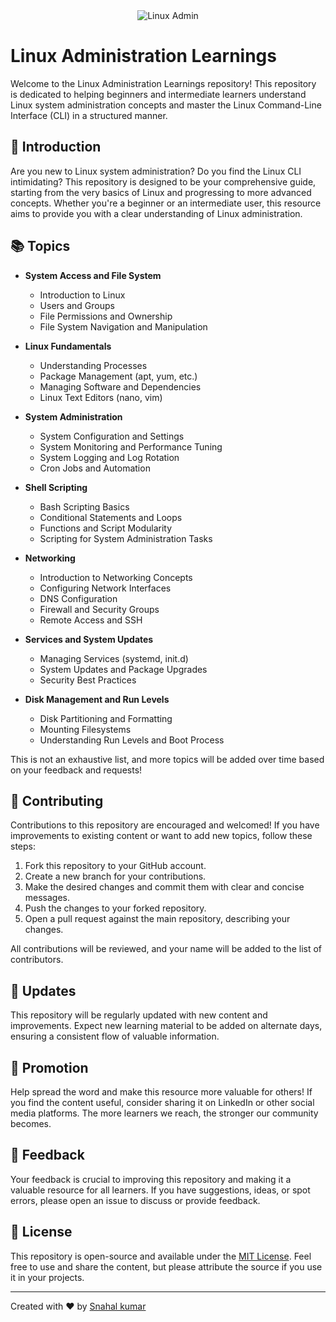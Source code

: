<div align="center">
  <img src="https://img.shields.io/badge/Linux-Administration-blue" alt="Linux Admin">
</div>

# Linux Administration Learnings

Welcome to the Linux Administration Learnings repository! This repository is dedicated to helping beginners and intermediate learners understand Linux system administration concepts and master the Linux Command-Line Interface (CLI) in a structured manner.

<div align="center"
  <img src="(https://github.com/snahal04/Mastering-Linux-Admin/assets/77937488/012f7b79-3993-4c27-bfa3-f1454b6a51d4)" alt="Example Screenshot">
</div>

## 🚀 Introduction

Are you new to Linux system administration? Do you find the Linux CLI intimidating? This repository is designed to be your comprehensive guide, starting from the very basics of Linux and progressing to more advanced concepts. Whether you're a beginner or an intermediate user, this resource aims to provide you with a clear understanding of Linux administration.

## 📚 Topics

- **System Access and File System**
  - Introduction to Linux
  - Users and Groups
  - File Permissions and Ownership
  - File System Navigation and Manipulation

- **Linux Fundamentals**
  - Understanding Processes
  - Package Management (apt, yum, etc.)
  - Managing Software and Dependencies
  - Linux Text Editors (nano, vim)

- **System Administration**
  - System Configuration and Settings
  - System Monitoring and Performance Tuning
  - System Logging and Log Rotation
  - Cron Jobs and Automation

- **Shell Scripting**
  - Bash Scripting Basics
  - Conditional Statements and Loops
  - Functions and Script Modularity
  - Scripting for System Administration Tasks

- **Networking**
  - Introduction to Networking Concepts
  - Configuring Network Interfaces
  - DNS Configuration
  - Firewall and Security Groups
  - Remote Access and SSH

- **Services and System Updates**
  - Managing Services (systemd, init.d)
  - System Updates and Package Upgrades
  - Security Best Practices

- **Disk Management and Run Levels**
  - Disk Partitioning and Formatting
  - Mounting Filesystems
  - Understanding Run Levels and Boot Process

This is not an exhaustive list, and more topics will be added over time based on your feedback and requests!

## 🤝 Contributing

Contributions to this repository are encouraged and welcomed! If you have improvements to existing content or want to add new topics, follow these steps:

1. Fork this repository to your GitHub account.
2. Create a new branch for your contributions.
3. Make the desired changes and commit them with clear and concise messages.
4. Push the changes to your forked repository.
5. Open a pull request against the main repository, describing your changes.

All contributions will be reviewed, and your name will be added to the list of contributors.

## 📅 Updates

This repository will be regularly updated with new content and improvements. Expect new learning material to be added on alternate days, ensuring a consistent flow of valuable information.

## 📢 Promotion

Help spread the word and make this resource more valuable for others! If you find the content useful, consider sharing it on LinkedIn or other social media platforms. The more learners we reach, the stronger our community becomes.

## 📣 Feedback

Your feedback is crucial to improving this repository and making it a valuable resource for all learners. If you have suggestions, ideas, or spot errors, please open an issue to discuss or provide feedback.

## 📄 License

This repository is open-source and available under the [MIT License](LICENSE). Feel free to use and share the content, but please attribute the source if you use it in your projects.

---

Created with ❤️ by [Snahal kumar](https://github.com/snahal04)
